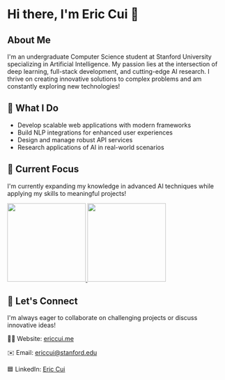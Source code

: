 # Hi there, I'm Eric Cui 👋

## About Me
I'm an undergraduate Computer Science student at Stanford University specializing in Artificial Intelligence. My passion lies at the intersection of deep learning, full-stack development, and cutting-edge AI research. I thrive on creating innovative solutions to complex problems and am constantly exploring new technologies!

## 🔭 What I Do
- Develop scalable web applications with modern frameworks
- Build NLP integrations for enhanced user experiences
- Design and manage robust API services
- Research applications of AI in real-world scenarios

## 🌱 Current Focus
I'm currently expanding my knowledge in advanced AI techniques while applying my skills to meaningful projects!

<a href="https://github.com/EricCui2005">
  <img height="180em" src="https://github-readme-stats-eight-theta.vercel.app/api?username=EricCui2005&show_icons=true&theme=tokyonight&include_all_commits=true&count_private=true"/>
  <img height="180em" src="https://github-readme-stats-eight-theta.vercel.app/api/top-langs/?username=EricCui2005&layout=compact&langs_count=8&theme=tokyonight"/>
</a>

## 🤝 Let's Connect
I'm always eager to collaborate on challenging projects or discuss innovative ideas!

🧑‍💻 Website: [ericcui.me](ericcui.me)

✉️ Email: ericcui@stanford.edu

🟦 LinkedIn: [Eric Cui](https://www.linkedin.com/in/eric-cui-003154233/)
